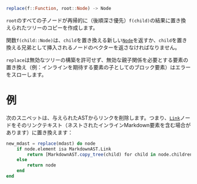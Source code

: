 ```julia
replace(f::Function, root::Node) -> Node
```

`root`のすべての子ノードが再帰的に（後順深さ優先）`f(child)`の結果に置き換えられたツリーのコピーを作成します。

関数`f(child::Node)`は、`child`を置き換える新しい[`Node`](@ref)を返すか、`child`を置き換える兄弟として挿入されるノードのベクターを返さなければなりません。

`replace`は無効なツリーの構築を許可せず、無効な親子関係を必要とする要素の置き換え（例：インラインを期待する要素の子としてのブロック要素）はエラーをスローします。

# 例

次のスニペットは、与えられたASTからリンクを削除します。つまり、[`Link`](@ref)ノードをそのリンクテキスト（ネストされたインラインMarkdown要素を含む場合があります）に置き換えます：

```julia
new_mdast = replace(mdast) do node
    if node.element isa MarkdownAST.Link
        return [MarkdownAST.copy_tree(child) for child in node.children]
    else
        return node
    end
end
```
